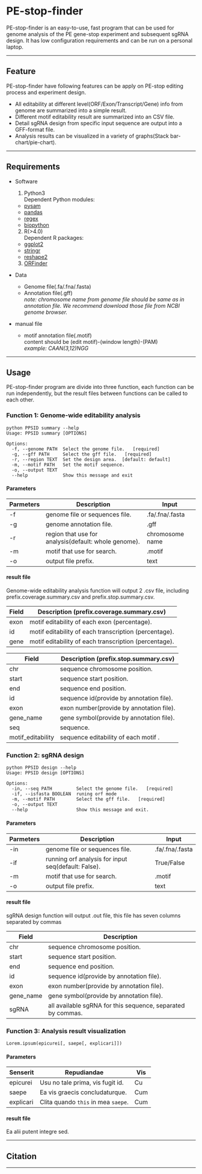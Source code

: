 # **PE-stop-finder**


PE-stop-finder is an easy-to-use, fast program that can be used for genome analysis of the PE gene-stop experiment and subsequent sgRNA design. It has low configuration requirements and can be run on a personal laptop.
* * *


## **Feature**


PE-stop-finder have following features can be apply on PE-stop editing process and experiment design.

- All editability at different level(ORF/Exon/Transcript/Gene) info from genome are summarized into a simple result.
- Different motif editability result are summarized into an CSV file.
- Detail sgRNA design from specific input sequence are output into a GFF-format file.
- Analysis results can be visualized in a variety of graphs(Stack bar-chart/pie-chart).

* * *

## **Requirements**


- Software 
  1. Python3\
     Dependent Python modules:
  - [pysam](https://pysam.readthedocs.io/en/latest/index.html)
  - [pandas](https://pandas.pydata.org/)
  - [regex](https://pypi.org/project/regex/)
  - [biopython](https://pypi.org/project/biopython/)
  2. R(>4.0)\
     Dependent R packages:
  - [ggplot2](https://github.com/tidyverse/ggplot2)
  - [stringr](https://mirrors.tuna.tsinghua.edu.cn/CRAN/web/packages/stringr/index.html)
  - [reshape2](https://mirrors.tuna.tsinghua.edu.cn/CRAN/web/packages/reshape2/index.html)
  3. [ORFinder](https://www.ncbi.nlm.nih.gov/orffinder/)


- Data

  - Genome file(.fa/.fna/.fasta)
  - Annotation file(.gff)\
    _note: chromosome name from genome file should be same as in annotation file. We recommend download those file from NCBI genome browser._

- manual file
  - motif annotation file(.motif)\
      content should be (edit motif)-(window length)-(PAM)\
    _example: CAAN(3,12)NGG_

* * *

## **Usage**


PE-stop-finder program are divide into three function, each function can be run independently, but the result files between functions can be called to each other.

### **Function 1: Genome-wide editability analysis**

```shell
python PPSID summary --help
Usage: PPSID summary [OPTIONS]

Options:
  -f, --genome PATH  Select the genome file.   [required]
  -g, --gff PATH     Select the gff file.   [required]
  -r, --region TEXT  Set the design area.  [default: default]
  -m, --motif PATH   Set the motif sequence.
  -o, --output TEXT
  --help             Show this message and exit
```

#### **Parameters**

| Parmeters | Description                                          | Input           |
| --------- | ---------------------------------------------------- | --------------- |
| -f        | genome file or sequences file.                       | .fa/.fna/.fasta |
| -g        | genome annotation file.                              | .gff            |
| -r        | region that use for analysis(default: whole genome). | chromosome name |
| -m        | motif that use for search.                           | .motif          |
| -o        | output file prefix.                                  | text            |

#### **result file**

Genome-wide editability analysis function will output 2 .csv file, including prefix.coverage.summary.csv and prefix.stop.summary.csv.

| Field | Description (prefix.coverage.summary.csv)             |
| ----- | ----------------------------------------------------- |
| exon  | motif editability of each exon (percentage).          |
| id    | motif editability of each transcription (percentage). |
| gene  | motif editability of each transcription (percentage). |

| Field             | Description (prefix.stop.summary.csv)    |
| ----------------- | ---------------------------------------- |
| chr               | sequence chromosome position.            |
| start             | sequence start position.                 |
| end               | sequence end position.                   |
| id                | sequence id(provide by annotation file). |
| exon              | exon number(provide by annotation file). |
| gene_name         | gene symbol(provide by annotation file). |
| seq               | sequence.                                |
| motif_editability | sequence editability of each motif .     |

### **Function 2: sgRNA design**

```shell
python PPSID design --help
Usage: PPSID design [OPTIONS]

Options:
  -in, --seq PATH         Select the genome file.   [required]
  -if, --isfasta BOOLEAN  runing orf mode
  -m, --motif PATH        Select the gff file.   [required]
  -o, --output TEXT
  --help                  Show this message and exit.
```

#### **Parameters**

| Parmeters | Description                                         | Input           |
| --------- | --------------------------------------------------- | --------------- |
| -in       | genome file or sequences file.                      | .fa/.fna/.fasta |
| -if       | running orf analysis for input seq(default: False). | True/False      |
| -m        | motif that use for search.                          | .motif          |
| -o        | output file prefix.                                 | text            |

#### **result file**

sgRNA design function will output .out file, this file has seven columns separated by commas

| Field     | Description                                                 |
| --------- | ----------------------------------------------------------- |
| chr       | sequence chromosome position.                               |
| start     | sequence start position.                                    |
| end       | sequence end position.                                      |
| id        | sequence id(provide by annotation file).                    |
| exon      | exon number(provide by annotation file).                    |
| gene_name | gene symbol(provide by annotation file).                    |
| sgRNA     | all available sgRNA for this sequence, separated by commas. |

### **Function 3: Analysis result visualization**

    Lorem.ipsum(epicurei[, saepe[, explicari]])

#### **Parameters**

| Senserit  | Repudiandae                         | Vis |
| --------- | ----------------------------------- | --- |
| epicurei  | Usu no tale prima, vis fugit  id.   | Cu  |
| saepe     | Ea vis graecis concludaturque.      | Cum |
| explicari | Clita quando `this` in mea `saepe`. | Cum |

#### **result file**

Ea alii putent integre sed.

* * *

## Citation

* * *
